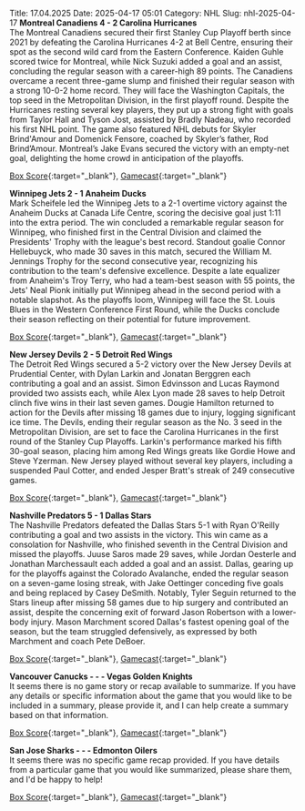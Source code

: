 Title: 17.04.2025
Date: 2025-04-17 05:01
Category: NHL 
Slug: nhl-2025-04-17 
**Montreal Canadiens 4 - 2 Carolina Hurricanes**  
The Montreal Canadiens secured their first Stanley Cup Playoff berth since 2021 by defeating the Carolina Hurricanes 4-2 at Bell Centre, ensuring their spot as the second wild card from the Eastern Conference. Kaiden Guhle scored twice for Montreal, while Nick Suzuki added a goal and an assist, concluding the regular season with a career-high 89 points. The Canadiens overcame a recent three-game slump and finished their regular season with a strong 10-0-2 home record. They will face the Washington Capitals, the top seed in the Metropolitan Division, in the first playoff round. Despite the Hurricanes resting several key players, they put up a strong fight with goals from Taylor Hall and Tyson Jost, assisted by Bradly Nadeau, who recorded his first NHL point. The game also featured NHL debuts for Skyler Brind'Amour and Domenick Fensore, coached by Skyler’s father, Rod Brind’Amour. Montreal’s Jake Evans secured the victory with an empty-net goal, delighting the home crowd in anticipation of the playoffs. 

[Box Score](/gamecenter/car-vs-mtl/2025/04/16/2024021301){:target="_blank"}, [Gamecast](https://www.nhl.com/news/carolina-hurricanes-montreal-canadiens-game-recap-april-16){:target="_blank"}<br>

**Winnipeg Jets 2 - 1 Anaheim Ducks**  
Mark Scheifele led the Winnipeg Jets to a 2-1 overtime victory against the Anaheim Ducks at Canada Life Centre, scoring the decisive goal just 1:11 into the extra period. The win concluded a remarkable regular season for Winnipeg, who finished first in the Central Division and claimed the Presidents' Trophy with the league's best record. Standout goalie Connor Hellebuyck, who made 30 saves in this match, secured the William M. Jennings Trophy for the second consecutive year, recognizing his contribution to the team's defensive excellence. Despite a late equalizer from Anaheim's Troy Terry, who had a team-best season with 55 points, the Jets' Neal Pionk initially put Winnipeg ahead in the second period with a notable slapshot. As the playoffs loom, Winnipeg will face the St. Louis Blues in the Western Conference First Round, while the Ducks conclude their season reflecting on their potential for future improvement. 

[Box Score](/gamecenter/ana-vs-wpg/2025/04/16/2024021302){:target="_blank"}, [Gamecast](https://www.nhl.com/news/anaheim-ducks-winnipeg-jets-game-recap-april-16){:target="_blank"}<br>

**New Jersey Devils 2 - 5 Detroit Red Wings**  
The Detroit Red Wings secured a 5-2 victory over the New Jersey Devils at Prudential Center, with Dylan Larkin and Jonatan Berggren each contributing a goal and an assist. Simon Edvinsson and Lucas Raymond provided two assists each, while Alex Lyon made 28 saves to help Detroit clinch five wins in their last seven games. Dougie Hamilton returned to action for the Devils after missing 18 games due to injury, logging significant ice time. The Devils, ending their regular season as the No. 3 seed in the Metropolitan Division, are set to face the Carolina Hurricanes in the first round of the Stanley Cup Playoffs. Larkin's performance marked his fifth 30-goal season, placing him among Red Wings greats like Gordie Howe and Steve Yzerman. New Jersey played without several key players, including a suspended Paul Cotter, and ended Jesper Bratt's streak of 249 consecutive games. 

[Box Score](/gamecenter/det-vs-njd/2025/04/16/2024021303){:target="_blank"}, [Gamecast](https://www.nhl.com/news/detroit-red-wings-new-jersey-devils-game-recap-april-16){:target="_blank"}<br>

**Nashville Predators 5 - 1 Dallas Stars**  
The Nashville Predators defeated the Dallas Stars 5-1 with Ryan O'Reilly contributing a goal and two assists in the victory. This win came as a consolation for Nashville, who finished seventh in the Central Division and missed the playoffs. Juuse Saros made 29 saves, while Jordan Oesterle and Jonathan Marchessault each added a goal and an assist. Dallas, gearing up for the playoffs against the Colorado Avalanche, ended the regular season on a seven-game losing streak, with Jake Oettinger conceding five goals and being replaced by Casey DeSmith. Notably, Tyler Seguin returned to the Stars lineup after missing 58 games due to hip surgery and contributed an assist, despite the concerning exit of forward Jason Robertson with a lower-body injury. Mason Marchment scored Dallas's fastest opening goal of the season, but the team struggled defensively, as expressed by both Marchment and coach Pete DeBoer. 

[Box Score](/gamecenter/dal-vs-nsh/2025/04/16/2024021304){:target="_blank"}, [Gamecast](https://www.nhl.com/news/dallas-stars-nashville-predators-game-recap-april-16){:target="_blank"}<br>

**Vancouver Canucks - - - Vegas Golden Knights**  
It seems there is no game story or recap available to summarize. If you have any details or specific information about the game that you would like to be included in a summary, please provide it, and I can help create a summary based on that information. 

[Box Score](/gamecenter/vgk-vs-van/2025/04/16/2024021305){:target="_blank"}, [Gamecast](https://www.nhl.com/news/vegas-golden-knights-vancouver-canucks-game-recap-april-16){:target="_blank"}<br>

**San Jose Sharks - - - Edmonton Oilers**  
It seems there was no specific game recap provided. If you have details from a particular game that you would like summarized, please share them, and I'd be happy to help! 

[Box Score](/gamecenter/edm-vs-sjs/2025/04/16/2024021306){:target="_blank"}, [Gamecast](https://www.nhl.com/news/edmonton-oilers-san-jose-sharks-game-recap-april-16){:target="_blank"}<br>

